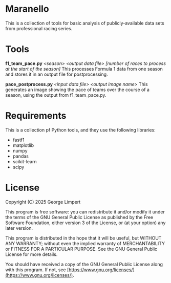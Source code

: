 # Maranello
This is a collection of tools for basic analysis of publicly-available data sets from professional racing series.

# Tools

**f1_team_pace.py** *\<season\> \<output data file\> [number of races to process at the start of the season]*
This processes Formula 1 data from one season and stores it in an output file for postprocessing.

**pace_postprocess.py** *\<input data file\> \<output image name\>*
This generates an image showing the pace of teams over the course of a season, using the output from f1_team_pace.py.

# Requirements
This is a collection pf Python tools, and they use the following libraries:
* fastf1
* matplotlib
* numpy
* pandas
* scikit-learn
* scipy

# License
Copyright (C) 2025 George Limpert

This program is free software: you can redistribute it and/or modify it under the terms of the GNU General Public License as published by the Free Software Foundation, either version 3 of the License, or (at your option) any later version.

This program is distributed in the hope that it will be useful, but WITHOUT ANY WARRANTY; without even the implied warranty of MERCHANTABILITY or FITNESS FOR A PARTICULAR PURPOSE. See the GNU General Public License for more details.

You should have received a copy of the GNU General Public License along with this program. If not, see [https://www.gnu.org/licenses/](https://www.gnu.org/licenses/).

